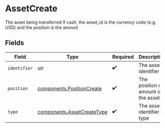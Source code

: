 # AssetCreate

The asset being transferred If cash, the asset_id is the currency code (e.g. USD) and the position is the amount


## Fields

| Field                                                                    | Type                                                                     | Required                                                                 | Description                                                              | Example                                                                  |
| ------------------------------------------------------------------------ | ------------------------------------------------------------------------ | ------------------------------------------------------------------------ | ------------------------------------------------------------------------ | ------------------------------------------------------------------------ |
| `identifier`                                                             | *str*                                                                    | :heavy_check_mark:                                                       | The asset identifier                                                     | US37733W2044                                                             |
| `position`                                                               | [components.PositionCreate](../../models/components/positioncreate.md)   | :heavy_check_mark:                                                       | The position or amount of the asset                                      |                                                                          |
| `type`                                                                   | [components.AssetCreateType](../../models/components/assetcreatetype.md) | :heavy_check_mark:                                                       | The asset identifier type                                                | CUSIP                                                                    |